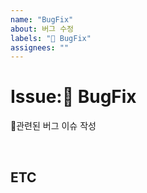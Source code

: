 ```yaml
---
name: "BugFix"
about: 버그 수정
labels: "🐞 BugFix"
assignees: ""
---
```


# Issue:🐞 BugFix

관련된 버그 이슈 작성

<br>

## ETC
